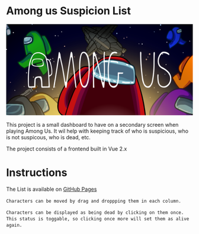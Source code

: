 # Among us Suspicion List
![among us header](https://github.com/JorisWijnen/suslist/blob/main/images/amongus.png "Among Us")

This project is a small dashboard to have on a secondary screen when playing Among Us. It wil help with keeping track of who is suspicious, who is not suspicous, who is dead, etc.

The project consists of a frontend built in Vue 2.x

# Instructions

The List is available on [GitHub Pages](https://joriswijnen.github.io/suslist/)

`Characters can be moved by drag and droppping them in each column.`

`Characters can be displayed as being dead by clicking on them once. This status is toggable, so clicking once more will set them as alive again.`
